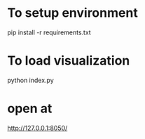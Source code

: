# To setup environment
pip install -r requirements.txt

# To load visualization
python index.py

# open at
http://127.0.0.1:8050/